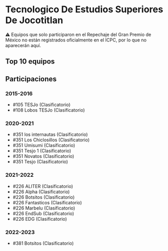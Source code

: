 # Tecnologico De Estudios Superiores De Jocotitlan

:warning: Equipos que solo participaron en el Repechaje del Gran Premio de México no están registrados oficialmente en el ICPC, por lo que no aparecerán aquí.

## Top 10 equipos


## Participaciones

### 2015-2016

- #105 TESJo (Clasificatorio)
- #108 Lobos TESJo (Clasificatorio)

### 2020-2021

- #351 los internautas (Clasificatorio)
- #351 Los Chiclosillos (Clasificatorio)
- #351 Umisumi (Clasificatorio)
- #351 Tesjo 1 (Clasificatorio)
- #351 Novatos (Clasificatorio)
- #351 Tesjo (Clasificatorio)

### 2021-2022

- #226 ALITER (Clasificatorio)
- #226 Alpha (Clasificatorio)
- #226  Botsitos (Clasificatorio)
- #226 Fantasticos (Clasificatorio)
- #226 Marbelu (Clasificatorio)
- #226 EndSub (Clasificatorio)
- #226 EDG (Clasificatorio)

### 2022-2023

- #381  Botsitos (Clasificatorio)



